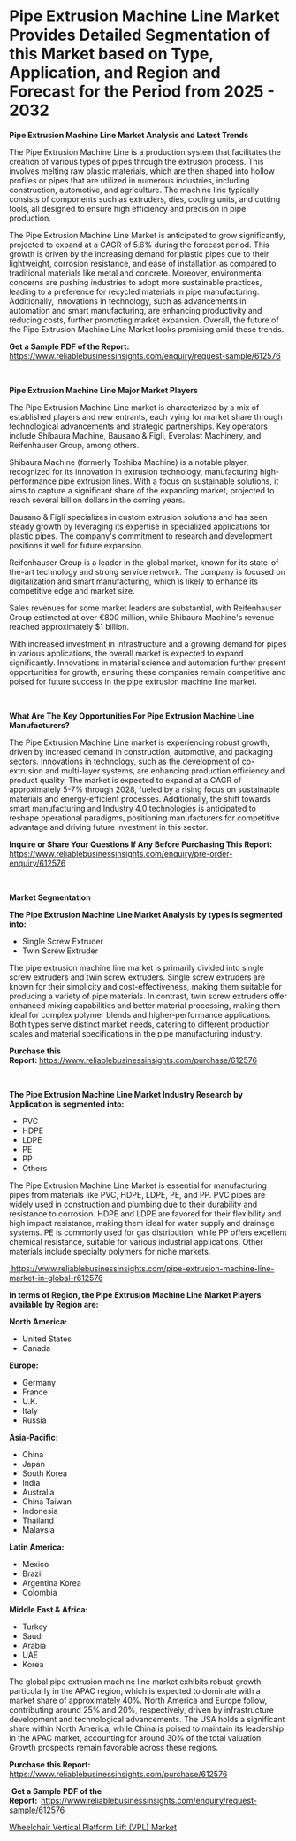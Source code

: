<p><h1>Pipe Extrusion Machine Line Market Provides Detailed Segmentation of this Market based on Type, Application, and Region and Forecast for the Period from 2025 - 2032</h1></p><p><strong>Pipe Extrusion Machine Line Market Analysis and Latest Trends</strong></p>
<p><p>The Pipe Extrusion Machine Line is a production system that facilitates the creation of various types of pipes through the extrusion process. This involves melting raw plastic materials, which are then shaped into hollow profiles or pipes that are utilized in numerous industries, including construction, automotive, and agriculture. The machine line typically consists of components such as extruders, dies, cooling units, and cutting tools, all designed to ensure high efficiency and precision in pipe production.</p><p>The Pipe Extrusion Machine Line Market is anticipated to grow significantly, projected to expand at a CAGR of 5.6% during the forecast period. This growth is driven by the increasing demand for plastic pipes due to their lightweight, corrosion resistance, and ease of installation as compared to traditional materials like metal and concrete. Moreover, environmental concerns are pushing industries to adopt more sustainable practices, leading to a preference for recycled materials in pipe manufacturing. Additionally, innovations in technology, such as advancements in automation and smart manufacturing, are enhancing productivity and reducing costs, further promoting market expansion. Overall, the future of the Pipe Extrusion Machine Line Market looks promising amid these trends.</p></p>
<p><strong>Get a Sample PDF of the Report:&nbsp;</strong> <a href="https://www.reliablebusinessinsights.com/enquiry/request-sample/612576?utm_campaign=3128&utm_medium=2&utm_source=Github&utm_content=ia&utm_term=29032025&utm_id=pipe-extrusion-machine-line">https://www.reliablebusinessinsights.com/enquiry/request-sample/612576</a></p>
<p>&nbsp;</p>
<p><strong>Pipe Extrusion Machine Line Major Market Players</strong></p>
<p><p>The Pipe Extrusion Machine Line market is characterized by a mix of established players and new entrants, each vying for market share through technological advancements and strategic partnerships. Key operators include Shibaura Machine, Bausano & Figli, Everplast Machinery, and Reifenhauser Group, among others. </p><p>Shibaura Machine (formerly Toshiba Machine) is a notable player, recognized for its innovation in extrusion technology, manufacturing high-performance pipe extrusion lines. With a focus on sustainable solutions, it aims to capture a significant share of the expanding market, projected to reach several billion dollars in the coming years.</p><p>Bausano & Figli specializes in custom extrusion solutions and has seen steady growth by leveraging its expertise in specialized applications for plastic pipes. The company's commitment to research and development positions it well for future expansion.</p><p>Reifenhauser Group is a leader in the global market, known for its state-of-the-art technology and strong service network. The company is focused on digitalization and smart manufacturing, which is likely to enhance its competitive edge and market size.</p><p>Sales revenues for some market leaders are substantial, with Reifenhauser Group estimated at over €800 million, while Shibaura Machine's revenue reached approximately $1 billion. </p><p>With increased investment in infrastructure and a growing demand for pipes in various applications, the overall market is expected to expand significantly. Innovations in material science and automation further present opportunities for growth, ensuring these companies remain competitive and poised for future success in the pipe extrusion machine line market.</p></p>
<p>&nbsp;</p>
<p><strong>What Are The Key Opportunities For Pipe Extrusion Machine Line Manufacturers?</strong></p>
<p><p>The Pipe Extrusion Machine Line market is experiencing robust growth, driven by increased demand in construction, automotive, and packaging sectors. Innovations in technology, such as the development of co-extrusion and multi-layer systems, are enhancing production efficiency and product quality. The market is expected to expand at a CAGR of approximately 5-7% through 2028, fueled by a rising focus on sustainable materials and energy-efficient processes. Additionally, the shift towards smart manufacturing and Industry 4.0 technologies is anticipated to reshape operational paradigms, positioning manufacturers for competitive advantage and driving future investment in this sector.</p></p>
<p><strong>Inquire or Share Your Questions If Any Before Purchasing This Report:</strong> <a href="https://www.reliablebusinessinsights.com/enquiry/pre-order-enquiry/612576?utm_campaign=3128&utm_medium=2&utm_source=Github&utm_content=ia&utm_term=29032025&utm_id=pipe-extrusion-machine-line">https://www.reliablebusinessinsights.com/enquiry/pre-order-enquiry/612576</a></p>
<p>&nbsp;</p>
<p><strong>Market Segmentation</strong></p>
<p><strong>The Pipe Extrusion Machine Line Market Analysis by types is segmented into:</strong></p>
<p><ul><li>Single Screw Extruder</li><li>Twin Screw Extruder</li></ul></p>
<p><p>The pipe extrusion machine line market is primarily divided into single screw extruders and twin screw extruders. Single screw extruders are known for their simplicity and cost-effectiveness, making them suitable for producing a variety of pipe materials. In contrast, twin screw extruders offer enhanced mixing capabilities and better material processing, making them ideal for complex polymer blends and higher-performance applications. Both types serve distinct market needs, catering to different production scales and material specifications in the pipe manufacturing industry.</p></p>
<p><strong>Purchase this Report:&nbsp;</strong><a href="https://www.reliablebusinessinsights.com/purchase/612576?utm_campaign=3128&utm_medium=2&utm_source=Github&utm_content=ia&utm_term=29032025&utm_id=pipe-extrusion-machine-line">https://www.reliablebusinessinsights.com/purchase/612576</a></p>
<p>&nbsp;</p>
<p><strong>The Pipe Extrusion Machine Line Market Industry Research by Application is segmented into:</strong></p>
<p><ul><li>PVC</li><li>HDPE</li><li>LDPE</li><li>PE</li><li>PP</li><li>Others</li></ul></p>
<p><p>The Pipe Extrusion Machine Line Market is essential for manufacturing pipes from materials like PVC, HDPE, LDPE, PE, and PP. PVC pipes are widely used in construction and plumbing due to their durability and resistance to corrosion. HDPE and LDPE are favored for their flexibility and high impact resistance, making them ideal for water supply and drainage systems. PE is commonly used for gas distribution, while PP offers excellent chemical resistance, suitable for various industrial applications. Other materials include specialty polymers for niche markets.</p></p>
<p><a href="https://www.reliablebusinessinsights.com/pipe-extrusion-machine-line-market-in-global-r612576?utm_campaign=3128&utm_medium=2&utm_source=Github&utm_content=ia&utm_term=29032025&utm_id=pipe-extrusion-machine-line">&nbsp;https://www.reliablebusinessinsights.com/pipe-extrusion-machine-line-market-in-global-r612576</a></p>
<p><strong>In terms of Region, the Pipe Extrusion Machine Line Market Players available by Region are:</strong></p>
<p>
    <p> <strong> North America: </strong>
        <ul>
            <li>United States</li>
            <li>Canada</li>
        </ul>
        </p> 
    <p> <strong> Europe: </strong>
        <ul>
            <li>Germany</li>
            <li>France</li>
            <li>U.K.</li>
            <li>Italy</li>
            <li>Russia</li>
        </ul>
        </p> 
    <p> <strong> Asia-Pacific: </strong>
        <ul>
            <li>China</li>
            <li>Japan</li>
            <li>South Korea</li>
            <li>India</li>
            <li>Australia</li>
            <li>China Taiwan</li>
            <li>Indonesia</li>
            <li>Thailand</li>
            <li>Malaysia</li>
        </ul>
        </p> 
    <p> <strong> Latin America: </strong>
        <ul>
            <li>Mexico</li>
            <li>Brazil</li>
            <li>Argentina Korea</li>
            <li>Colombia</li>
        </ul>
        </p> 
    <p> <strong> Middle East & Africa: </strong>
        <ul>
            <li>Turkey</li>
            <li>Saudi</li>
            <li>Arabia</li>
            <li>UAE</li>
            <li>Korea</li>
        </ul>
    </p>
    </p>
<p><p>The global pipe extrusion machine line market exhibits robust growth, particularly in the APAC region, which is expected to dominate with a market share of approximately 40%. North America and Europe follow, contributing around 25% and 20%, respectively, driven by infrastructure development and technological advancements. The USA holds a significant share within North America, while China is poised to maintain its leadership in the APAC market, accounting for around 30% of the total valuation. Growth prospects remain favorable across these regions.</p></p>
<p><strong>Purchase this Report: </strong><a href="https://www.reliablebusinessinsights.com/purchase/612576?utm_campaign=3128&utm_medium=2&utm_source=Github&utm_content=ia&utm_term=29032025&utm_id=pipe-extrusion-machine-line">https://www.reliablebusinessinsights.com/purchase/612576</a></p>
<p>&nbsp;<strong>Get a Sample PDF of the Report:&nbsp;&nbsp;</strong><a href="https://www.reliablebusinessinsights.com/enquiry/request-sample/612576?utm_campaign=3128&utm_medium=2&utm_source=Github&utm_content=ia&utm_term=29032025&utm_id=pipe-extrusion-machine-line">https://www.reliablebusinessinsights.com/enquiry/request-sample/612576</a></p>
<p><strong></strong></p>
<p><p><a href="https://github.com/micbotam/Market-Research-Report-List-1/blob/main/wheelchair-vertical-platform-lift-vpl-market.md?utm_campaign=3128&utm_medium=2&utm_source=Github&utm_content=ia&utm_term=29032025&utm_id=pipe-extrusion-machine-line">Wheelchair Vertical Platform Lift (VPL) Market</a></p></p>